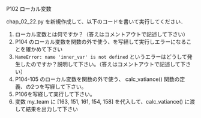 P102 ローカル変数

chap_02_22.py を新規作成して、以下のコードを書いて実行してください．

1. ローカル変数とは何ですか？（答えはコメントアウトで記述して下さい）
1. P104 のローカル変数を関数の外で使う、を写経して実行しエラーになることを確かめて下さい
1. `NameError: name 'inner_var' is not defined` というエラーはどうして発生したのですか？説明して下さい。（答えはコメントアウトで記述して下さい）
1. P104-105 のローカル変数を関数の外で使う、 calc_vatiance() 関数の定義、の2つを写経して下さい。
1. P106を写経して実行して下さい。
1. 変数 my_team に [163, 151, 161, 154, 158] を代入して、calc_vatiance() に渡して結果を出力して下さい
